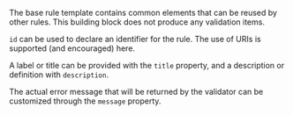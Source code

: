 The base rule template contains common elements that can be reused by other rules. This building block does not produce
any validation items.

`id` can be used to declare an identifier for the rule. The use of URIs is supported (and encouraged) here.

A label or title can be provided with the `title` property, and a description or definition with `description`.

The actual error message that will be returned by the validator can be customized through the `message` property.